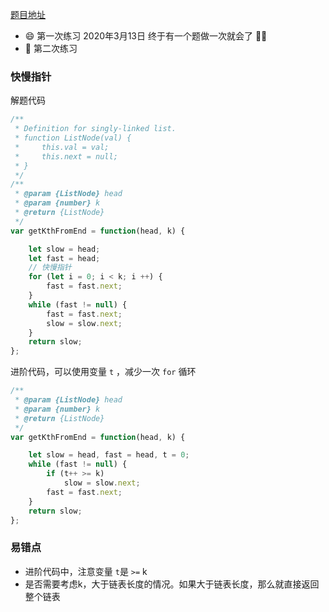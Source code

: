 [题目地址](https://leetcode-cn.com/problems/lian-biao-zhong-dao-shu-di-kge-jie-dian-lcof//)



- :smile: 第一次练习 2020年3月13日 终于有一个题做一次就会了 :ox::beers:
- :shit: 第二次练习 



### 快慢指针

解题代码

```javascript
/**
 * Definition for singly-linked list.
 * function ListNode(val) {
 *     this.val = val;
 *     this.next = null;
 * }
 */
/**
 * @param {ListNode} head
 * @param {number} k
 * @return {ListNode}
 */
var getKthFromEnd = function(head, k) {

    let slow = head;
    let fast = head;
    // 快慢指针
    for (let i = 0; i < k; i ++) {
        fast = fast.next;
    }
    while (fast != null) {
        fast = fast.next;
        slow = slow.next;
    }
    return slow;
};
```



进阶代码，可以使用变量 `t` ，减少一次 `for` 循环

```javascript
/**
 * @param {ListNode} head
 * @param {number} k
 * @return {ListNode}
 */
var getKthFromEnd = function(head, k) {

    let slow = head, fast = head, t = 0;
    while (fast != null) {
        if (t++ >= k) 
            slow = slow.next;
        fast = fast.next;
    }
    return slow;
};
```



### 易错点

- 进阶代码中，注意变量 `t`是 `>=` k
- 是否需要考虑k，大于链表长度的情况。如果大于链表长度，那么就直接返回整个链表
